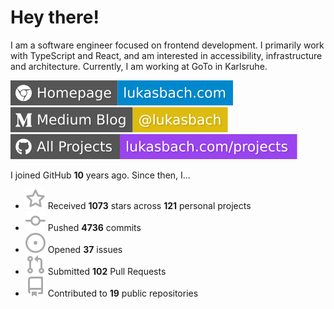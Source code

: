 # Hey there!

I am a software engineer focused on frontend development. I primarily work with TypeScript and React, and am interested in accessibility, infrastructure and architecture. Currently, I am working at GoTo in Karlsruhe.

[![Homepage](./icons/homepage.svg)](https://lukasbach.com)
[![Medium Blog](./icons/medium.svg)](https://medium.com/@lukasbach)
[![My Projects](./icons/projects.svg)](https://lukasbach.com/projects)

I joined GitHub **10** years ago. Since then, I...

- ![](./icons/star.svg) Received **1073** stars across **121** personal projects
- ![](./icons/commit.svg) Pushed **4736** commits
- ![](./icons/issues.svg) Opened **37** issues
- ![](./icons/pr.svg) Submitted **102** Pull Requests
- ![](./icons/repo.svg) Contributed to **19** public repositories
